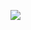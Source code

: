 <p><img src="https://raw.githubusercontent.com/jessie-framework/jessie/refs/main/jessie-assets/jessielogo.png"></p>
